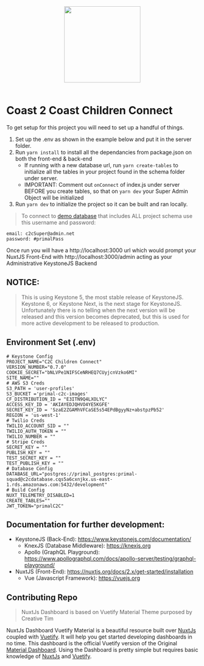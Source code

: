 <div align="center">
<img src="https://primal-c2c-images.s3.amazonaws.com/static/C2Clogowhite.png"  height="200" width="200">
</div>
<br>

# Coast 2 Coast Children Connect

To get setup for this project you will need to set up a handful of things.

1. Set up the .env as shown in the example below and put it in the server folder.
2. Run `yarn install` to install all the dependancies from package.json on both the front-end & back-end
   - If running with a new database url, run `yarn create-tables` to initialize all the tables in your project found in the schema folder under server.
   - IMPORTANT: Comment out `onConnect` of index.js under server BEFORE you create tables, so that on `yarn dev` your Super Admin Object will be initialized
3. Run `yarn dev` to initialize the project so it can be built and ran locally.

> To connect to [demo database](postgres://primal_postgres:primal-squad@c2cdatabase.cqs5a6cxnjkx.us-east-1.rds.amazonaws.com:5432/development) that includes ALL project schema use this username and password:

```
email: c2cSuper@admin.net
password: #primalPass
```

Once run you will have a http://localhost:3000 url which would prompt your NuxtJS Front-End with http://localhost:3000/admin acting as your Administrative KeystoneJS Backend

## NOTICE:

> This is using Keystone 5, the most stable release of KeystoneJS. Keystone 6, or Keystone Next, is the next stage for KeystoneJS. Unfortunately there is no telling when the next version will be released and this version becomes deprecated, but this is used for more active development to be released to production.

## Environment Set (.env)

```
# Keystone Config
PROJECT_NAME="C2C Children Connect"
VERSION_NUMBER="0.7.0"
COOKIE_SECRET="bNLVPe1NIFSCeNRHEQ7CUyjcnVzko6MI"
SITE_NAME=""
# AWS S3 Creds
S3_PATH = 'user-profiles'
S3_BUCKET ='primal-c2c-images'
CF_DISTRIBUTION_ID = "E3ITN9Q4LXOLYC"
ACCESS_KEY_ID = 'AKIAYEDJQHVO4YE5KGFE'
SECRET_KEY_ID = 'SzaE2ZGAMhVFCaSE5s54EPdBgyyNz+abstpzPb52'
REGION = 'us-west-1'
# Twilio Creds
TWILIO_ACCOUNT_SID = ""
TWILIO_AUTH_TOKEN = ""
TWILIO_NUMBER = ""
# Stripe Creds
SECRET_KEY = ""
PUBLISH_KEY = ""
TEST_SECRET_KEY = ""
TEST_PUBLISH_KEY = ""
# Database Config
DATABASE_URL="postgres://primal_postgres:primal-squad@c2cdatabase.cqs5a6cxnjkx.us-east-1.rds.amazonaws.com:5432/development"
# Build Config
NUXT_TELEMETRY_DISABLED=1
CREATE_TABLES=""
JWT_TOKEN="primalC2C"
```

## Documentation for further development:

- KeystoneJS (Back-End): https://www.keystonejs.com/documentation/
  - KnexJS (Database Middleware): https://knexjs.org
  - Apollo (GraphQL Playground): https://www.apollographql.com/docs/apollo-server/testing/graphql-playground/
- NuxtJS (Front-End): https://nuxtjs.org/docs/2.x/get-started/installation
  - Vue (Javascript Framework): https://vuejs.org

## Contributing Repo

> NuxtJs Dashboard is based on Vuetify Material Theme purposed by Creative Tim

NuxtJs Dashboard Vuetify Material is a beautiful resource built over [NuxtJs](https://nuxtjs.org/) coupled with [Vuetify](https://vuetifyjs.com/en/). It will help you get started developing dashboards in no time.
This dashboard is the official Vuetify version of the Original [Material Dashboard](https://www.creative-tim.com/product/material-dashboard). Using the Dashboard is pretty simple but requires basic knowledge of [NuxtJs](https://nuxtjs.org/) and [Vuetify](https://vuetifyjs.com/en/).
